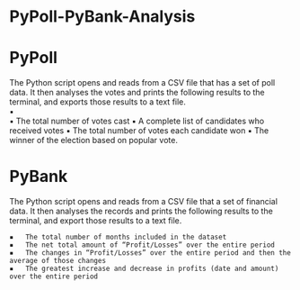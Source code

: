 # PyPoll-PyBank-Analysis

# PyPoll

The Python script opens and reads from a CSV file that has a set of poll data. It then analyses the votes and  prints the following results to the terminal, and exports those results to a text file.  
	▪	
	▪	The total number of votes cast
	▪	A complete list of candidates who received votes
	▪	The total number of votes each candidate won
	▪	The winner of the election based on popular vote.

# PyBank

The Python script opens and reads from a CSV file that a set of financial data. It then analyses the records and prints the following results to the terminal, and export those results to a text file.

	▪	The total number of months included in the dataset
	▪	The net total amount of “Profit/Losses” over the entire period
	▪	The changes in “Profit/Losses” over the entire period and then the average of those changes
	▪	The greatest increase and decrease in profits (date and amount) over the entire period 

